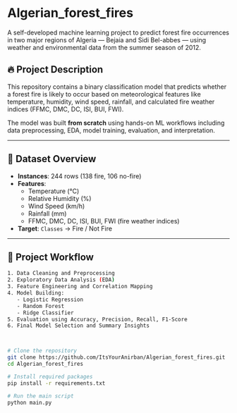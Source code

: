 # Algerian_forest_fires

A self-developed machine learning project to predict forest fire occurrences in two major regions of Algeria — Bejaia and Sidi Bel-abbes — using weather and environmental data from the summer season of 2012.

## 🔥 Project Description

This repository contains a binary classification model that predicts whether a forest fire is likely to occur based on meteorological features like temperature, humidity, wind speed, rainfall, and calculated fire weather indices (FFMC, DMC, DC, ISI, BUI, FWI).

The model was built **from scratch** using hands-on ML workflows including data preprocessing, EDA, model training, evaluation, and interpretation.

---

## 📁 Dataset Overview

- **Instances**: 244 rows (138 fire, 106 no-fire)
- **Features**:
  - Temperature (°C)
  - Relative Humidity (%)
  - Wind Speed (km/h)
  - Rainfall (mm)
  - FFMC, DMC, DC, ISI, BUI, FWI (fire weather indices)
- **Target**: `Classes` → Fire / Not Fire

---


## 📌 Project Workflow

```bash
1. Data Cleaning and Preprocessing
2. Exploratory Data Analysis (EDA)
3. Feature Engineering and Correlation Mapping
4. Model Building:
   - Logistic Regression
   - Random Forest
   - Ridge Classifier
5. Evaluation using Accuracy, Precision, Recall, F1-Score
6. Final Model Selection and Summary Insights



# Clone the repository
git clone https://github.com/ItsYourAnirban/Algerian_forest_fires.git
cd Algerian_forest_fires

# Install required packages
pip install -r requirements.txt

# Run the main script
python main.py
